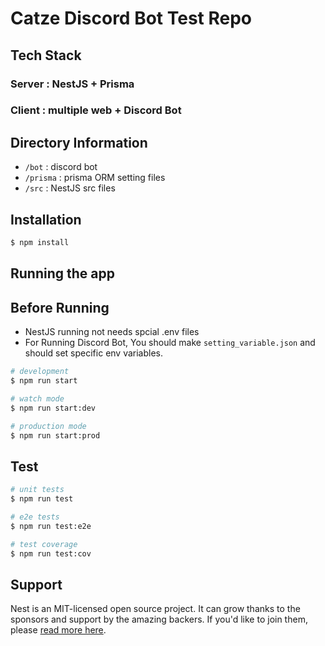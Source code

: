 # Catze Discord Bot Test Repo

## Tech Stack
### Server : NestJS + Prisma
### Client : multiple web + Discord Bot


## Directory Information
- `/bot` : discord bot
- `/prisma` : prisma ORM setting files
- `/src` : NestJS src files


## Installation

```bash
$ npm install
```

## Running the app

## Before Running 
- NestJS running not needs spcial .env files
- For Running Discord Bot, You should make `setting_variable.json` and should set specific env variables.


```bash
# development
$ npm run start

# watch mode
$ npm run start:dev

# production mode
$ npm run start:prod
```

## Test

```bash
# unit tests
$ npm run test

# e2e tests
$ npm run test:e2e

# test coverage
$ npm run test:cov
```

## Support

Nest is an MIT-licensed open source project. It can grow thanks to the sponsors and support by the amazing backers. If you'd like to join them, please [read more here](https://docs.nestjs.com/support).
